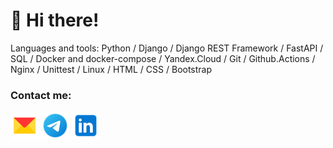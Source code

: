 # 👋 Hi there!

Languages and tools: Python / Django / Django REST Framework / FastAPI / SQL / Docker and docker-compose / Yandex.Cloud / Git / Github.Actions / Nginx / Unittest / Linux / HTML / CSS / Bootstrap

### Contact me:

[<img alt="e-mail" 
      width="45px"
      src="https://github.com/photometer/photometer/raw/main/svg/mail.svg"
      />](mailto:sblvkr@gmail.com)
[<img alt="telegram"
      width="45px"
      src="https://github.com/photometer/photometer/raw/main/svg/telegram.svg"
      style="text-decoration: none;"
      />](https://sblvkr.t.me/)
[<img alt="LinkedIn"
      width="45px"
      src="https://github.com/photometer/photometer/raw/main/svg/linkedin.svg" 
      />](https://www.linkedin.com/in/sblvkr/)
